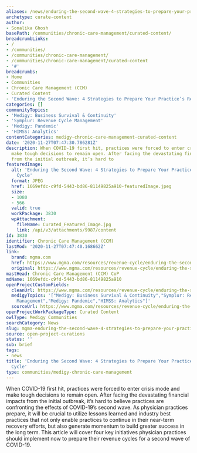 ```yaml
---
aliases: /news/enduring-the-second-wave-4-strategies-to-prepare-your-practices-revenue-cycle
archetype: curate-content
author:
- Sonalika Ghosh
basePath: /communities/chronic-care-management/curated-content/
breadcrumbLinks:
- /
- /communities/
- /communities/chronic-care-management/
- /communities/chronic-care-management/curated-content
- '#'
breadcrumbs:
- Home
- Communities
- Chronic Care Management (CCM)
- Curated Content
- 'Enduring the Second Wave: 4 Strategies to Prepare Your Practice’s Revenue Cycle'
categories: []
communityTopics:
- 'Medigy: Business Survival & Continuity'
- 'Symplur: Revenue Cycle Management'
- 'Medigy: Pandemic'
- 'HIMSS: Analytics'
contentCategories: medigy-chronic-care-management-curated-content
date: '2020-11-27T07:47:30.786281Z'
description: When COVID-19 first hit, practices were forced to enter crisis mode and
  make tough decisions to remain open. After facing the devastating financial impacts
  from the initial outbreak, it’s hard to
featuredImage:
  alt: 'Enduring the Second Wave: 4 Strategies to Prepare Your Practice’s Revenue
    Cycle'
  format: JPEG
  href: 1669efdc-c9fd-5443-bd86-81149825a910-featuredImage.jpeg
  size:
  - 1080
  - 566
  valid: true
  workPackage: 3830
  wpAttachment:
    fileName: Curated_Featured_Image.jpg
    link: /api/v3/attachments/9987/content
id: 3830
identifier: Chronic Care Management (CCM)
lastMod: '2020-11-27T07:47:40.168662Z'
link:
  brand: mgma.com
  href: https://www.mgma.com/resources/revenue-cycle/enduring-the-second-wave-4-strategies-to-prepare
  original: https://www.mgma.com/resources/revenue-cycle/enduring-the-second-wave-4-strategies-to-prepare
mastHead: Chronic Care Management (CCM) CoP
mdName: 1669efdc-c9fd-5443-bd86-81149825a910
openProjectCustomFields:
  cleanUrl: https://www.mgma.com/resources/revenue-cycle/enduring-the-second-wave-4-strategies-to-prepare
  medigyTopics: '["Medigy: Business Survival & Continuity","Symplur: Revenue Cycle
    Management","Medigy: Pandemic","HIMSS: Analytics"]'
  sourceUrl: https://www.mgma.com/resources/revenue-cycle/enduring-the-second-wave-4-strategies-to-prepare
openProjectWorkPackageType: Curated Content
owlType: Medigy Communities
searchCategory: News
slug: mgma-enduring-the-second-wave-4-strategies-to-prepare-your-practices-revenue-cycle
source: open-project-curations
status: ''
sub: brief
tags:
- news
title: 'Enduring the Second Wave: 4 Strategies to Prepare Your Practice’s Revenue
  Cycle'
type: communities/medigy-chronic-care-management
---
```


<p>When COVID-19 first hit, practices were forced to enter crisis mode and make tough decisions to remain open. After facing the devastating financial impacts from the initial outbreak, it’s hard to believe practices are confronting the effects of COVID-19’s second wave. As physician practices prepare, it will be crucial to utilize lessons learned and industry best practices that not only enable practices to continue in their near-term recovery efforts, but also generate momentum to build greater success in the long term. This article will cover four key initiatives physician practices should implement now to prepare their revenue cycles for a second wave of COVID-19.</p>